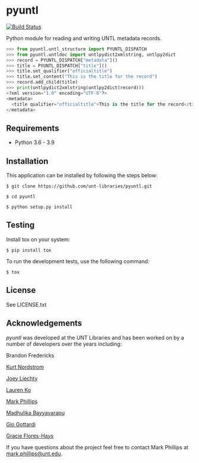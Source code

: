pyuntl
=========

[![Build Status](https://github.com/unt-libraries/pyuntl/actions/workflows/test.yml/badge.svg?branch=master)](https://github.com/unt-libraries/pyuntl/actions)

Python module for reading and writing UNTL metadata records.

```python
>>> from pyuntl.untl_structure import PYUNTL_DISPATCH
>>> from pyuntl.untldoc import untlpydict2xmlstring, untlpy2dict
>>> record = PYUNTL_DISPATCH["metadata"]()
>>> title = PYUNTL_DISPATCH["title"]()
>>> title.set_qualifier("officialtitle")
>>> title.set_content("This is the title for the record")
>>> record.add_child(title)
>>> print(untlpydict2xmlstring(untlpy2dict(record)))
<?xml version="1.0" encoding="UTF-8"?>
<metadata>
  <title qualifier="officialtitle">This is the title for the record</title>
</metadata>
```


Requirements
------------

* Python 3.6 - 3.9


Installation
------------

This application can be installed by following the steps below:

    $ git clone https://github.com/unt-libraries/pyuntl.git
    
    $ cd pyuntl

    $ python setup.py install
    

Testing
-------
         
Install tox on your system:

    $ pip install tox
    
To run the development tests, use the following command:
    
    $ tox


License
-------

See LICENSE.txt


Acknowledgements
----------------

_pyuntl_ was developed at the UNT Libraries and has been worked on by a number of developers over the years including:

Brandon Fredericks  

[Kurt Nordstrom](https://github.com/kurtnordstrom)  

[Joey Liechty](https://github.com/yeahdef)  

[Lauren Ko](https://github.com/ldko)  

[Mark Phillips](https://github.com/vphill)  

[Madhulika Bayyavarapu](https://github.com/madhulika95b)  

[Gio Gottardi](https://github.com/somexpert)  

[Gracie Flores-Hays](https://github.com/gracieflores)

If you have questions about the project feel free to contact Mark Phillips at mark.phillips@unt.edu.
